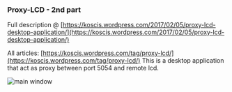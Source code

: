 ### Proxy-LCD - 2nd part

Full description @ [https://koscis.wordpress.com/2017/02/05/proxy-lcd-desktop-application/](https://koscis.wordpress.com/2017/02/05/proxy-lcd-desktop-application/)

All articles: [https://koscis.wordpress.com/tag/proxy-lcd/](https://koscis.wordpress.com/tag/proxy-lcd/)
This is a desktop application that act as proxy between port 5054 and remote lcd.


![main window](https://koscis.files.wordpress.com/2017/07/screen.jpg)
